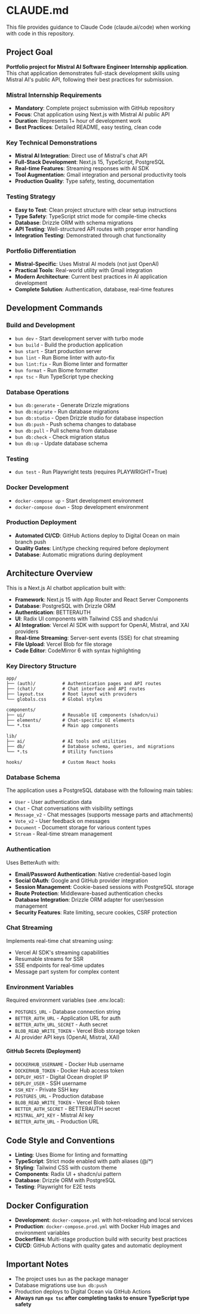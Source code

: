 # CLAUDE.md

This file provides guidance to Claude Code (claude.ai/code) when working with code in this repository.

## Project Goal

**Portfolio project for Mistral AI Software Engineer Internship application**. This chat application demonstrates full-stack development skills using Mistral AI's public API, following their best practices for submission.

### Mistral Internship Requirements

- **Mandatory**: Complete project submission with GitHub repository
- **Focus**: Chat application using Next.js with Mistral AI public API
- **Duration**: Represents 1+ hour of development work
- **Best Practices**: Detailed README, easy testing, clean code

### Key Technical Demonstrations

- **Mistral AI Integration**: Direct use of Mistral's chat API
- **Full-Stack Development**: Next.js 15, TypeScript, PostgreSQL
- **Real-time Features**: Streaming responses with AI SDK
- **Tool Augmentation**: Gmail integration and personal productivity tools
- **Production Quality**: Type safety, testing, documentation

### Testing Strategy

- **Easy to Test**: Clean project structure with clear setup instructions
- **Type Safety**: TypeScript strict mode for compile-time checks
- **Database**: Drizzle ORM with schema migrations
- **API Testing**: Well-structured API routes with proper error handling
- **Integration Testing**: Demonstrated through chat functionality

### Portfolio Differentiation

- **Mistral-Specific**: Uses Mistral AI models (not just OpenAI)
- **Practical Tools**: Real-world utility with Gmail integration
- **Modern Architecture**: Current best practices in AI application development
- **Complete Solution**: Authentication, database, real-time features

## Development Commands

### Build and Development

- `bun dev` - Start development server with turbo mode
- `bun build` - Build the production application
- `bun start` - Start production server
- `bun lint` - Run Biome linter with auto-fix
- `bun lint:fix` - Run Biome linter and formatter
- `bun format` - Run Biome formatter
- `npx tsc` - Run TypeScript type checking

### Database Operations

- `bun db:generate` - Generate Drizzle migrations
- `bun db:migrate` - Run database migrations
- `bun db:studio` - Open Drizzle studio for database inspection
- `bun db:push` - Push schema changes to database
- `bun db:pull` - Pull schema from database
- `bun db:check` - Check migration status
- `bun db:up` - Update database schema

### Testing

- `dun test` - Run Playwright tests (requires PLAYWRIGHT=True)

### Docker Development

- `docker-compose up` - Start development environment
- `docker-compose down` - Stop development environment

### Production Deployment

- **Automated CI/CD**: GitHub Actions deploy to Digital Ocean on main branch push
- **Quality Gates**: Lint/type checking required before deployment
- **Database**: Automatic migrations during deployment

## Architecture Overview

This is a Next.js AI chatbot application built with:

- **Framework**: Next.js 15 with App Router and React Server Components
- **Database**: PostgreSQL with Drizzle ORM
- **Authentication**: BETTERAUTH
- **UI**: Radix UI components with Tailwind CSS and shadcn/ui
- **AI Integration**: Vercel AI SDK with support for OpenAI, Mistral, and XAI providers
- **Real-time Streaming**: Server-sent events (SSE) for chat streaming
- **File Upload**: Vercel Blob for file storage
- **Code Editor**: CodeMirror 6 with syntax highlighting

### Key Directory Structure

```
app/
├── (auth)/          # Authentication pages and API routes
├── (chat)/          # Chat interface and API routes
├── layout.tsx       # Root layout with providers
└── globals.css      # Global styles

components/
├── ui/              # Reusable UI components (shadcn/ui)
├── elements/        # Chat-specific UI elements
└── *.tsx            # Main app components

lib/
├── ai/              # AI tools and utilities
├── db/              # Database schema, queries, and migrations
└── *.ts             # Utility functions

hooks/               # Custom React hooks
```

### Database Schema

The application uses a PostgreSQL database with the following main tables:

- `User` - User authentication data
- `Chat` - Chat conversations with visibility settings
- `Message_v2` - Chat messages (supports message parts and attachments)
- `Vote_v2` - User feedback on messages
- `Document` - Document storage for various content types
- `Stream` - Real-time stream management

### Authentication

Uses BetterAuth with:

- **Email/Password Authentication**: Native credential-based login
- **Social OAuth**: Google and GitHub provider integration
- **Session Management**: Cookie-based sessions with PostgreSQL storage
- **Route Protection**: Middleware-based authentication checks
- **Database Integration**: Drizzle ORM adapter for user/session management
- **Security Features**: Rate limiting, secure cookies, CSRF protection

### Chat Streaming

Implements real-time chat streaming using:

- Vercel AI SDK's streaming capabilities
- Resumable streams for SSR
- SSE endpoints for real-time updates
- Message part system for complex content

### Environment Variables

Required environment variables (see .env.local):

- `POSTGRES_URL` - Database connection string
- `BETTER_AUTH_URL` - Application URL for auth
- `BETTER_AUTH_URL_SECRET` - Auth secret
- `BLOB_READ_WRITE_TOKEN` - Vercel Blob storage token
- AI provider API keys (OpenAI, Mistral, XAI)

#### GitHub Secrets (Deployment)

- `DOCKERHUB_USERNAME` - Docker Hub username
- `DOCKERHUB_TOKEN` - Docker Hub access token
- `DEPLOY_HOST` - Digital Ocean droplet IP
- `DEPLOY_USER` - SSH username
- `SSH_KEY` - Private SSH key
- `POSTGRES_URL` - Production database
- `BLOB_READ_WRITE_TOKEN` - Vercel Blob token
- `BETTER_AUTH_SECRET` - BETTERAUTH secret
- `MISTRAL_API_KEY` - Mistral AI key
- `BETTER_AUTH_URL` - Production URL

## Code Style and Conventions

- **Linting**: Uses Biome for linting and formatting
- **TypeScript**: Strict mode enabled with path aliases (@/\*)
- **Styling**: Tailwind CSS with custom theme
- **Components**: Radix UI + shadcn/ui pattern
- **Database**: Drizzle ORM with PostgreSQL
- **Testing**: Playwright for E2E tests

## Docker Configuration

- **Development**: `docker-compose.yml` with hot-reloading and local services
- **Production**: `docker-compose.prod.yml` with Docker Hub images and environment variables
- **Dockerfiles**: Multi-stage production build with security best practices
- **CI/CD**: GitHub Actions with quality gates and automatic deployment

## Important Notes

- The project uses `bun` as the package manager
- Database migrations use `bun db:push`
- Production deploys to Digital Ocean via GitHub Actions
- **Always run `npx tsc` after completing tasks to ensure TypeScript type safety**
